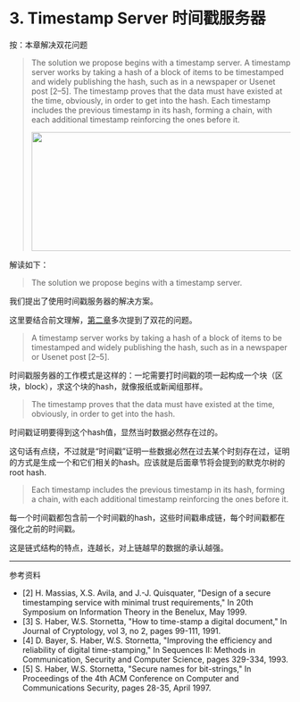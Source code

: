 # 3. Timestamp Server 时间戳服务器

按：本章解决双花问题

> The solution we propose begins with a timestamp server. A timestamp server works by taking a hash of a block of items to be timestamped and widely publishing the hash, such as in a newspaper or Usenet post [2–5]. The timestamp proves that the data must have existed at the time, obviously, in order to get into the hash. Each timestamp includes the previous timestamp in its hash, forming a chain, with each additional timestamp reinforcing the ones before it.
>
> <img loading="lazy" alt="" src="../images/bitcoin-paper-p2-img2-800.png" class="aligncenter size-full" height="213" width="800">

解读如下：

> The solution we propose begins with a timestamp server. 

我们提出了使用时间戳服务器的解决方案。

这里要结合前文理解，[第二章](wp02.md)多次提到了双花的问题。

> A timestamp server works by taking a hash of a block of items to be timestamped and widely publishing the hash, such as in a newspaper or Usenet post [2–5]. 

时间戳服务器的工作模式是这样的：一坨需要打时间戳的项一起构成一个块（区块，block），求这个块的hash，就像报纸或新闻组那样。

> The timestamp proves that the data must have existed at the time, obviously, in order to get into the hash. 

时间戳证明要得到这个hash值，显然当时数据必然存在过的。

这句话有点绕，不过就是“时间戳”证明一些数据必然在过去某个时刻存在过，证明的方式是生成一个和它们相关的hash。应该就是后面章节将会提到的默克尔树的root hash.

> Each timestamp includes the previous timestamp in its hash, forming a chain, with each additional timestamp reinforcing the ones before it.

每一个时间戳都包含前一个时间戳的hash，这些时间戳串成链，每个时间戳都在强化之前的时间戳。

这是链式结构的特点，连越长，对上链越早的数据的承认越强。

---

参考资料

* [2] H. Massias, X.S. Avila, and J.-J. Quisquater, "Design of a secure timestamping service with minimal trust requirements," In 20th Symposium on Information Theory in the Benelux, May 1999.
* [3] S. Haber, W.S. Stornetta, "How to time-stamp a digital document," In Journal of Cryptology, vol 3, no 2, pages 99-111, 1991.
* [4] D. Bayer, S. Haber, W.S. Stornetta, "Improving the efficiency and reliability of digital time-stamping," In Sequences II: Methods in Communication, Security and Computer Science, pages 329-334, 1993.
* [5] S. Haber, W.S. Stornetta, "Secure names for bit-strings," In Proceedings of the 4th ACM Conference on Computer and Communications Security, pages 28-35, April 1997.